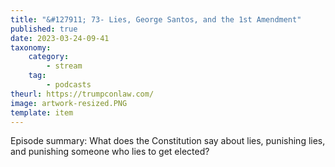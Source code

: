 ```yaml
---
title: "&#127911; 73- Lies, George Santos, and the 1st Amendment"
published: true
date: 2023-03-24-09-41
taxonomy:
    category:
        - stream
    tag:
        - podcasts
theurl: https://trumpconlaw.com/
image: artwork-resized.PNG
template: item
---
```


Episode summary: What does the Constitution say about lies, punishing lies, and punishing someone who lies to get elected?
